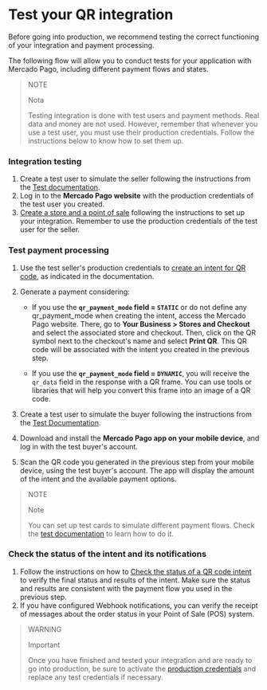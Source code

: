 # Test your QR integration

Before going into production, we recommend testing the correct functioning of your integration and payment processing.

The following flow will allow you to conduct tests for your application with Mercado Pago, including different payment flows and states.

> NOTE
>
> Nota
>
> Testing integration is done with test users and payment methods. Real data and money are not used. However, remember that whenever you use a test user, you must use their production credentials. Follow the instructions below to know how to set them up.

### Integration testing

1. Create a test user to simulate the seller following the instructions from the [Test documentation](/developers/en/docs/instore-api/additional-content/your-integrations/test/accounts).
2. Log in to the **Mercado Pago website** with the production credentials of the test user you created.
3. [Create a store and a point of sale](/developers/en/docs/instore-api/integration-configuration/create-store-point-of-sale) following the instructions to set up your integration. Remember to use the production credentials of the test user for the seller.

### Test payment processing

1. Use the test seller's production credentials to [create an intent for QR code](/developers/en/docs/instore-api/payments-processing/create-and-manage-intent/qr), as indicated in the documentation.
2. Generate a payment considering:
   * If you use the **`qr_payment_mode` field = `STATIC`** or do not define any qr_payment_mode when creating the intent, access the Mercado Pago website. There, go to **Your Business > Stores and Checkout** and select the associated store and checkout. Then, click on the QR symbol next to the checkout's name and select **Print QR**. This QR code will be associated with the intent you created in the previous step.

   * If you use the **`qr_payment_mode` field = `DYNAMIC`**, you will receive the `qr_data` field in the response with a QR frame. You can use tools or libraries that will help you convert this frame into an image of a QR code.

3. Create a test user to simulate the buyer following the instructions from the [Test Documentation](/developers/en/docs/instore-api/additional-content/your-integrations/test/accounts).
4. Download and install the **Mercado Pago app on your mobile device**, and log in with the test buyer's account.
5. Scan the QR code you generated in the previous step from your mobile device, using the test buyer's account. The app will display the amount of the intent and the available payment options.

> NOTE
>
> Note
>
> You can set up test cards to simulate different payment flows. Check the [test documentation](/developers/en/docs/instore-api/additional-content/your-integrations/test/cards) to learn how to do it.

### Check the status of the intent and its notifications

1. Follow the instructions on how to [Check the status of a QR code intent](/developers/en/docs/instore-api/payments-processing/create-and-manage-intent/qr) to verify the final status and results of the intent. Make sure the status and results are consistent with the payment flow you used in the previous step.
2. If you have configured Webhook notifications, you can verify the receipt of messages about the order status in your Point of Sale (POS) system.

> WARNING
>
> Important
>
> Once you have finished and tested your integration and are ready to go into production, be sure to activate the [production credentials](/developers/en/docs/instore-api/additional-content/your-integrations/credentials) and replace any test credentials if necessary.
